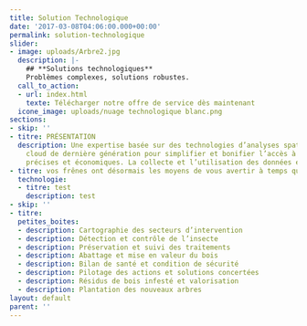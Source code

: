 ```yaml
---
title: Solution Technologique
date: '2017-03-08T04:06:00.000+00:00'
permalink: solution-technologique
slider:
- image: uploads/Arbre2.jpg
  description: |-
    ## **Solutions technologiques**
    Problèmes complexes, solutions robustes.
  call_to_action:
  - url: index.html
    texte: Télécharger notre offre de service dès maintenant
  icone_image: uploads/nuage technologique blanc.png
sections:
- skip: ''
- titre: PRÉSENTATION
  description: Une expertise basée sur des technologies d’analyses spatiales et le
    cloud de dernière génération pour simplifier et bonifier l’accès à des décisions
    précises et économiques. La collecte et l’utilisation des données en temps réel.
- titre: vos frênes ont désormais les moyens de vous avertir à temps qu’ils sont attaqués.
  technologie:
  - titre: test
    description: test
- skip: ''
- titre: 
  petites_boites:
  - description: Cartographie des secteurs d’intervention
  - description: Détection et contrôle de l’insecte
  - description: Préservation et suivi des traitements
  - description: Abattage et mise en valeur du bois
  - description: Bilan de santé et condition de sécurité
  - description: Pilotage des actions et solutions concertées
  - description: Résidus de bois infesté et valorisation
  - description: Plantation des nouveaux arbres
layout: default
parent: ''
---
```


